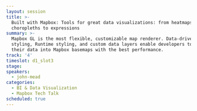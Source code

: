 ```yaml
---
layout: session
title: >-
  Built with Mapbox: Tools for great data visualizations: from heatmaps to
  choropleths to expressions
summary: >-
  Mapbox GL is the most flexible, customizable map renderer. Data-driven
  styling, Runtime styling, and custom data layers enable developers to mix
  their data into Mapbox basemaps with the best performance.
track: '4'
timeslot: d1_slot3
stage:
speakers:
  - john-mead
categories:
  - BI & Data Visualization
  - Mapbox Tech Talk
scheduled: true
---
```


